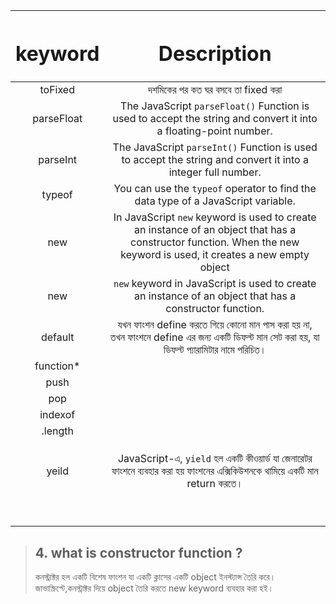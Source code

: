 
|<h1>keyword</h1> | <h1>Description</h1> | 
| :---: |  :---: |
| toFixed|  দশমিকের পর কত ঘর বসবে তা fixed করা |
| parseFloat |The JavaScript `parseFloat()` Function is used to accept the string and convert it into a floating-point number. |
| parseInt| The JavaScript `parseInt()` Function is used to accept the string and convert it into a integer full number. |
| typeof| You can use the `typeof` operator to find the data type of a JavaScript variable. |
|new | In JavaScript `new` keyword is used to create an instance of an object that has a constructor function. When the new keyword is used, it creates a new empty object |
|new |`new` keyword in JavaScript is used to create an instance of an object that has a constructor function.  |
|default | যখন ফাংশন define করতে গিয়ে কোনো মান পাস করা হয় না, তখন ফাংশনে define এর জন্য একটি ডিফল্ট মান সেট করা হয়, যা ডিফল্ট প্যারামিটার নামে পরিচিত। |
|function* |	 |
|push|  |
|pop |  |
|indexof |  |
|.length |  |
| |  |
| |  |
| |  |
| yeild| JavaScript-এ, `yield` হল একটি কীওয়ার্ড যা জেনারেটর ফাংশনে ব্যবহার করা হয় ফাংশনের এক্সিকিউশনকে থামিয়ে একটি মান return করতে। |
| |  |
| |  |
| |  |
| |  |
| |  |
| |  |
| |  |
| |  |
| |  |

> ## 4. what is constructor function ?
> কনস্ট্রাক্টর হল একটি বিশেষ ফাংশন যা একটি ক্লাসের একটি object ইনস্ট্যান্স তৈরি করে। জাভাস্ক্রিপ্টে,কনস্ট্রাক্টর দিয়ে object তৈরি করতে new keyword ব্যবহার করা হই।

